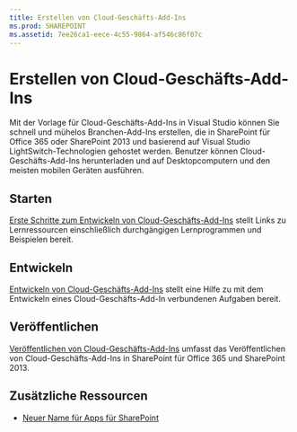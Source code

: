 ```yaml
---
title: Erstellen von Cloud-Geschäfts-Add-Ins
ms.prod: SHAREPOINT
ms.assetid: 7ee26ca1-eece-4c55-9864-af546c86f07c
---
```



# Erstellen von Cloud-Geschäfts-Add-Ins
Mit der Vorlage für Cloud-Geschäfts-Add-Ins in Visual Studio können Sie schnell und mühelos Branchen-Add-Ins erstellen, die in SharePoint für Office 365 oder SharePoint 2013 und basierend auf Visual Studio LightSwitch-Technologien gehostet werden. Benutzer können Cloud-Geschäfts-Add-Ins herunterladen und auf Desktopcomputern und den meisten mobilen Geräten ausführen.
## Starten

 [Erste Schritte zum Entwickeln von Cloud-Geschäfts-Add-Ins](get-started-developing-cloud-business-add-ins.md) stellt Links zu Lernressourcen einschließlich durchgängigen Lernprogrammen und Beispielen bereit.




## Entwickeln

 [Entwickeln von Cloud-Geschäfts-Add-Ins](develop-cloud-business-add-ins.md) stellt eine Hilfe zu mit dem Entwickeln eines Cloud-Geschäfts-Add-In verbundenen Aufgaben bereit.




## Veröffentlichen

 [Veröffentlichen von Cloud-Geschäfts-Add-Ins](publish-cloud-business-add-ins.md) umfasst das Veröffentlichen von Cloud-Geschäfts-Add-Ins in SharePoint für Office 365 und SharePoint 2013.




## Zusätzliche Ressourcen
<a name="bk_addresources"> </a>


-  [Neuer Name für Apps für SharePoint](new-name-for-apps-for-sharepoint.md)



